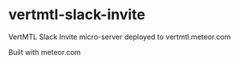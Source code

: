 # vertmtl-slack-invite
VertMTL Slack Invite micro-server deployed to vertmtl.meteor.com

Built with meteor.com
